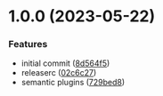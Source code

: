 # 1.0.0 (2023-05-22)


### Features

* initial commit ([8d564f5](https://github.com/fshovchko/esl-monorepo-test/commit/8d564f5d97c6a258fe3c557ae3d5d240fe963599))
* releaserc ([02c6c27](https://github.com/fshovchko/esl-monorepo-test/commit/02c6c2708823d19ce576a0058595d0d223fe2c62))
* semantic plugins ([729bed8](https://github.com/fshovchko/esl-monorepo-test/commit/729bed85d961e1d770ad9fe83b2e27b253656bc3))

